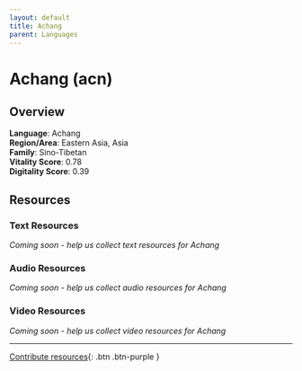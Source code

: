 ```yaml
---
layout: default
title: Achang
parent: Languages
---
```


# Achang (acn)

## Overview

**Language**: Achang  
**Region/Area**: Eastern Asia, Asia  
**Family**: Sino-Tibetan  
**Vitality Score**: 0.78  
**Digitality Score**: 0.39  

## Resources

### Text Resources
*Coming soon - help us collect text resources for Achang*

### Audio Resources
*Coming soon - help us collect audio resources for Achang*

### Video Resources
*Coming soon - help us collect video resources for Achang*

---

[Contribute resources](https://fairtrain.github.io/){: .btn .btn-purple }
